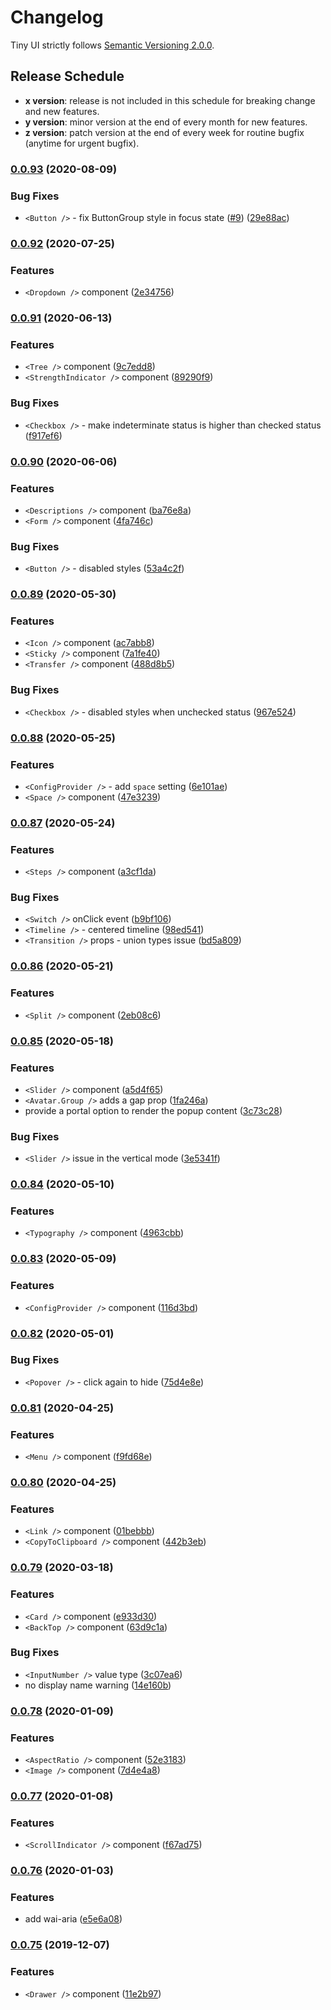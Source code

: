 # Changelog

Tiny UI strictly follows [Semantic Versioning 2.0.0](https://semver.org/).

## Release Schedule
- **x version**: release is not included in this schedule for breaking change and new features.
- **y version**: minor version at the end of every month for new features.
- **z version**: patch version at the end of every week for routine bugfix (anytime for urgent bugfix).


### [0.0.93](https://github.com/wangdicoder/tiny-ui/compare/v0.0.92...v0.0.93) (2020-08-09)


### Bug Fixes

* `<Button />` - fix ButtonGroup style in focus state ([#9](https://github.com/wangdicoder/tiny-ui/issues/9)) ([29e88ac](https://github.com/wangdicoder/tiny-ui/commit/29e88ac4fff455ffdb4240f368e394bbcfc71bfb))

### [0.0.92](https://github.com/wangdicoder/tiny-ui/compare/v0.0.91...v0.0.92) (2020-07-25)


### Features

* `<Dropdown />` component ([2e34756](https://github.com/wangdicoder/tiny-ui/commit/2e34756ee1e6eab63ef6a1795f61d10262f2ba9f))

### [0.0.91](https://github.com/wangdicoder/tiny-ui/compare/v0.0.90...v0.0.91) (2020-06-13)


### Features

* `<Tree />` component ([9c7edd8](https://github.com/wangdicoder/tiny-ui/commit/9c7edd89adfdfbd0560df8de3f6f0b2568e50c04))
* `<StrengthIndicator />` component ([89290f9](https://github.com/wangdicoder/tiny-ui/commit/89290f9a0b24c0e80f3c16e6ee0413da65f729bc))


### Bug Fixes

* `<Checkbox />` - make indeterminate status is higher than checked status ([f917ef6](https://github.com/wangdicoder/tiny-ui/commit/f917ef69ee077ae28bd2bfd6c8c9c8cb4c9f963c))

### [0.0.90](https://github.com/wangdicoder/tiny-ui/compare/v0.0.89...v0.0.90) (2020-06-06)


### Features

* `<Descriptions />` component ([ba76e8a](https://github.com/wangdicoder/tiny-ui/commit/ba76e8a1e42f690b620b81aab08ea9ea2c5142ec))
* `<Form />` component ([4fa746c](https://github.com/wangdicoder/tiny-ui/commit/4fa746c9350f673f69dfefca08e5e24fbf5d42fa))


### Bug Fixes

* `<Button />` - disabled styles ([53a4c2f](https://github.com/wangdicoder/tiny-ui/commit/53a4c2fa6eb3ad212e276b803312ea679bcd4ed0))

### [0.0.89](https://github.com/wangdicoder/tiny-ui/compare/v0.0.88...v0.0.89) (2020-05-30)


### Features

* `<Icon />` component ([ac7abb8](https://github.com/wangdicoder/tiny-ui/commit/ac7abb8302167f2e0d35a217d23f9529941fd8df))
* `<Sticky />` component ([7a1fe40](https://github.com/wangdicoder/tiny-ui/commit/7a1fe40653d0821e4c10f9314905848d03bb451c))
* `<Transfer />` component ([488d8b5](https://github.com/wangdicoder/tiny-ui/commit/488d8b5e57c00ddc69f6ae6dc13c0ffac30e4dff))


### Bug Fixes

* `<Checkbox />` - disabled styles when unchecked status ([967e524](https://github.com/wangdicoder/tiny-ui/commit/967e524c4a040e7c2238d288c88c6612b54663a6))

### [0.0.88](https://github.com/wangdicoder/tiny-ui/compare/v0.0.87...v0.0.88) (2020-05-25)


### Features

* `<ConfigProvider />` - add `space` setting ([6e101ae](https://github.com/wangdicoder/tiny-ui/commit/6e101aecf75441c1377d48a4fd61b23eac606e39))
* `<Space />` component ([47e3239](https://github.com/wangdicoder/tiny-ui/commit/47e3239d1f6679277f957f73aa30743a7c0a5186))

### [0.0.87](https://github.com/wangdicoder/tiny-ui/compare/v0.0.86...v0.0.87) (2020-05-24)


### Features

* `<Steps />` component ([a3cf1da](https://github.com/wangdicoder/tiny-ui/commit/a3cf1daddf0e51b67d41b7f9514eaf23075adea9))


### Bug Fixes

* `<Switch />` onClick event ([b9bf106](https://github.com/wangdicoder/tiny-ui/commit/b9bf10623ed512ac5c42cb1a0e9e4646015fcadf))
* `<Timeline />` - centered timeline ([98ed541](https://github.com/wangdicoder/tiny-ui/commit/98ed5410945f5b543b54ac6d247455da7f1246a1))
* `<Transition />` props - union types issue ([bd5a809](https://github.com/wangdicoder/tiny-ui/commit/bd5a8095cd9c09f21181bdb506309d6349f7580b))

### [0.0.86](https://github.com/wangdicoder/tiny-ui/compare/v0.0.85...v0.0.86) (2020-05-21)


### Features

* `<Split />` component ([2eb08c6](https://github.com/wangdicoder/tiny-ui/commit/2eb08c663e5a8b5eb7d82224d85042ab66ac2ef9))

### [0.0.85](https://github.com/wangdicoder/tiny-ui/compare/v0.0.84...v0.0.85) (2020-05-18)


### Features

* `<Slider />` component ([a5d4f65](https://github.com/wangdicoder/tiny-ui/commit/a5d4f6544494e9bd89bc8ca0de728fbc471b8fca))
* `<Avatar.Group />` adds a gap prop ([1fa246a](https://github.com/wangdicoder/tiny-ui/commit/1fa246aa2129dc65de97feb8abaec523956c8973))
* provide a portal option to render the popup content ([3c73c28](https://github.com/wangdicoder/tiny-ui/commit/3c73c28142188008d4e8d87fa27a0b81b8f29845))


### Bug Fixes

* `<Slider />` issue in the vertical mode ([3e5341f](https://github.com/wangdicoder/tiny-ui/commit/3e5341f19655d00650a73f5ac0caf8273b3ee389))

### [0.0.84](https://github.com/wangdicoder/tiny-ui/compare/v0.0.83...v0.0.84) (2020-05-10)


### Features

* `<Typography />` component ([4963cbb](https://github.com/wangdicoder/tiny-ui/commit/4963cbbef5d72f46806ef283a1181b83327501b4))

### [0.0.83](https://github.com/wangdicoder/tiny-ui/compare/v0.0.82...v0.0.83) (2020-05-09)


### Features

* `<ConfigProvider />` component ([116d3bd](https://github.com/wangdicoder/tiny-ui/commit/116d3bdcdbdf58a6e3e30fc9b92f821a8a27307a))

### [0.0.82](https://github.com/wangdicoder/tiny-ui/compare/v0.0.81...v0.0.82) (2020-05-01)


### Bug Fixes

* `<Popover />` - click again to hide ([75d4e8e](https://github.com/wangdicoder/tiny-ui/commit/75d4e8eadd3eeaff3157282883412d11cbe2a9f2))

### [0.0.81](https://github.com/wangdicoder/tiny-ui/compare/v0.0.80...v0.0.81) (2020-04-25)


### Features

* `<Menu />` component ([f9fd68e](https://github.com/wangdicoder/tiny-ui/commit/f9fd68e738b20b8de953f4783c1cbe230c13052e))

### [0.0.80](https://github.com/wangdicoder/tiny-ui/compare/v0.0.79...v0.0.80) (2020-04-25)


### Features

* `<Link />` component ([01bebbb](https://github.com/wangdicoder/tiny-ui/commit/01bebbb68e518321c5112bc133469dcd5aa915c2))
* `<CopyToClipboard />` component ([442b3eb](https://github.com/wangdicoder/tiny-ui/commit/442b3eb0d3740ac92699b7c1e0f608bbdb932e5b))

### [0.0.79](https://github.com/wangdicoder/tiny-ui/compare/v0.0.78...v0.0.79) (2020-03-18)


### Features

* `<Card />` component ([e933d30](https://github.com/wangdicoder/tiny-ui/commit/e933d309aa34c7d276054adef4d5b50eea5fba7b))
* `<BackTop />` component ([63d9c1a](https://github.com/wangdicoder/tiny-ui/commit/63d9c1abdc01835d01c1935027e74b12877ae19d))


### Bug Fixes

* `<InputNumber />` value type ([3c07ea6](https://github.com/wangdicoder/tiny-ui/commit/3c07ea692302f9dc2f59d729f2e58d943517a0ef))
* no display name warning ([14e160b](https://github.com/wangdicoder/tiny-ui/commit/14e160bbb61a3b57f127a5f6c81ac61d36e1ebb5))

### [0.0.78](https://github.com/wangdicoder/tiny-ui/compare/v0.0.77...v0.0.78) (2020-01-09)


### Features

* `<AspectRatio />` component ([52e3183](https://github.com/wangdicoder/tiny-ui/commit/52e3183e27547c776146901bc252f9bd3002997b))
* `<Image />` component ([7d4e4a8](https://github.com/wangdicoder/tiny-ui/commit/7d4e4a85f5f0719a96b882335f705cada6591848))

### [0.0.77](https://github.com/wangdicoder/tiny-ui/compare/v0.0.76...v0.0.77) (2020-01-08)


### Features

* `<ScrollIndicator />` component ([f67ad75](https://github.com/wangdicoder/tiny-ui/commit/f67ad75a949f0f98f84e333c83330671681f2ce7))

### [0.0.76](https://github.com/wangdicoder/tiny-ui/compare/v0.0.75...v0.0.76) (2020-01-03)


### Features

* add wai-aria ([e5e6a08](https://github.com/wangdicoder/tiny-ui/commit/e5e6a08d14e919d232ea42cdc07471d79cf95b66))

### [0.0.75](https://github.com/wangdicoder/tiny-ui/compare/v0.0.71...v0.0.75) (2019-12-07)


### Features

* `<Drawer />` component ([11e2b97](https://github.com/wangdicoder/tiny-ui/commit/11e2b9721fdd429b367b70a74a7989abc6cf8b7b))
